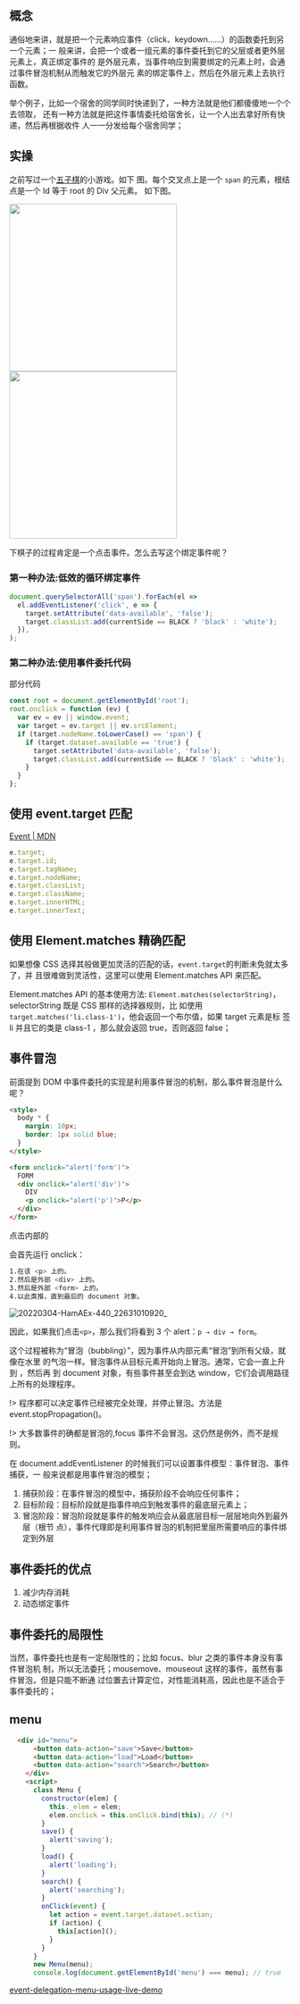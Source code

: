 ## 概念

通俗地来讲，就是把一个元素响应事件（click、keydown……）的函数委托到另一个元素；一
般来讲，会把一个或者一组元素的事件委托到它的父层或者更外层元素上，真正绑定事件的
是外层元素，当事件响应到需要绑定的元素上时，会通过事件冒泡机制从而触发它的外层元
素的绑定事件上，然后在外层元素上去执行函数。

举个例子，比如一个宿舍的同学同时快递到了，一种方法就是他们都傻傻地一个个去领取，
还有一种方法就是把这件事情委托给宿舍长，让一个人出去拿好所有快递，然后再根据收件
人一一分发给每个宿舍同学；

## 实操

之前写过一个[五子棋](http://localhost:3000/html/Gobang/index.html)的小游戏。如下
图。每个交叉点上是一个 `span` 的元素，根结点是一个 Id 等于 root 的 Div 父元素。
如下图。

<div class='lightbox'>
<img src="https://loremxuetengfei.oss-cn-beijing.aliyuncs.com/Event-delegation-1.jpg" width='300px' />
<div></div>
<img src="https://loremxuetengfei.oss-cn-beijing.aliyuncs.com/Event-delegation-2.jpg" width='300px' />
</div>

下棋子的过程肯定是一个点击事件。怎么去写这个绑定事件呢？

### 第一种办法:低效的循环绑定事件

```javascript
document.querySelectorAll('span').forEach(el =>
  el.addEventListener('click', e => {
    target.setAttribute('data-available', 'false');
    target.classList.add(currentSide == BLACK ? 'black' : 'white');
  }),
);
```

### 第二种办法:使用事件委托代码

部分代码

```javascript
const root = document.getElementById('root');
root.onclick = function (ev) {
  var ev = ev || window.event;
  var target = ev.target || ev.srcElement;
  if (target.nodeName.toLowerCase() == 'span') {
    if (target.dataset.available == 'true') {
      target.setAttribute('data-available', 'false');
      target.classList.add(currentSide == BLACK ? 'black' : 'white');
    }
  }
};
```

## 使用 event.target 匹配

[Event | MDN](https://developer.mozilla.org/zh-CN/docs/Web/API/Event)

```javascript
e.target;
e.target.id;
e.target.tagName;
e.target.nodeName;
e.target.classList;
e.target.className;
e.target.innerHTML;
e.target.innerText;
```

## 使用 Element.matches 精确匹配

如果想像 CSS 选择其般做更加灵活的匹配的话，`event.target`的判断未免就太多了，并
且很难做到灵活性，这里可以使用 Element.matches API 来匹配。

Element.matches API 的基本使用方法:
`Element.matches(selectorString)`，selectorString 既是 CSS 那样的选择器规则，比
如使用 `target.matches('li.class-1')`，他会返回一个布尔值，如果 target 元素是标
签 li 并且它的类是 class-1 ，那么就会返回 true，否则返回 false；

## 事件冒泡

前面提到 DOM 中事件委托的实现是利用事件冒泡的机制，那么事件冒泡是什么呢？

```html
<style>
  body * {
    margin: 10px;
    border: 1px solid blue;
  }
</style>

<form onclick="alert('form')">
  FORM
  <div onclick="alert('div')">
    DIV
    <p onclick="alert('p')">P</p>
  </div>
</form>
```

点击内部的 <p> 会首先运行 onclick：

```bash
1.在该 <p> 上的。
2.然后是外部 <div> 上的。
3.然后是外部 <form> 上的。
4.以此类推，直到最后的 document 对象。
```

![20220304-HamAEx-440_22631010920_](https://loremxuetengfei.oss-cn-beijing.aliyuncs.com/20220304-HamAEx-440_22631010920_.jpg)

因此，如果我们点击`<p>`，那么我们将看到 3 个 alert：`p → div → form`。

这个过程被称为“冒泡（bubbling）”，因为事件从内部元素“冒泡”到所有父级，就像在水里
的气泡一样。冒泡事件从目标元素开始向上冒泡。通常，它会一直上升到 <html>，然后再
到 document 对象，有些事件甚至会到达 window，它们会调用路径上所有的处理程序。

!> 程序都可以决定事件已经被完全处理，并停止冒泡。方法是
event.stopPropagation()。

!> 大多数事件的确都是冒泡的,focus 事件不会冒泡。这仍然是例外，而不是规则。

在 document.addEventListener 的时候我们可以设置事件模型：事件冒泡、事件捕获，一
般来说都是用事件冒泡的模型；

1. 捕获阶段：在事件冒泡的模型中，捕获阶段不会响应任何事件；
2. 目标阶段：目标阶段就是指事件响应到触发事件的最底层元素上；
3. 冒泡阶段：冒泡阶段就是事件的触发响应会从最底层目标一层层地向外到最外层（根节
   点），事件代理即是利用事件冒泡的机制把里层所需要响应的事件绑定到外层

## 事件委托的优点

1. 减少内存消耗
2. 动态绑定事件

## 事件委托的局限性

当然，事件委托也是有一定局限性的；比如 focus、blur 之类的事件本身没有事件冒泡机
制，所以无法委托；mousemove、mouseout 这样的事件，虽然有事件冒泡，但是只能不断通
过位置去计算定位，对性能消耗高，因此也是不适合于事件委托的；

## menu

```html
  <div id="menu">
      <button data-action="save">Save</button>
      <button data-action="load">Load</button>
      <button data-action="search">Search</button>
    </div>
    <script>
      class Menu {
        constructor(elem) {
          this._elem = elem;
          elem.onclick = this.onClick.bind(this); // (*)
        }
        save() {
          alert('saving');
        }
        load() {
          alert('loading');
        }
        search() {
          alert('searching');
        }
        onClick(event) {
          let action = event.target.dataset.action;
          if (action) {
            this[action]();
          }
        }
      }
      new Menu(menu);
      console.log(document.getElementById('menu') === menu); // true
```

[event-delegation-menu-usage-live-demo](https://xuetengfei.github.io/html/event-delegation-usage-demo.html)
